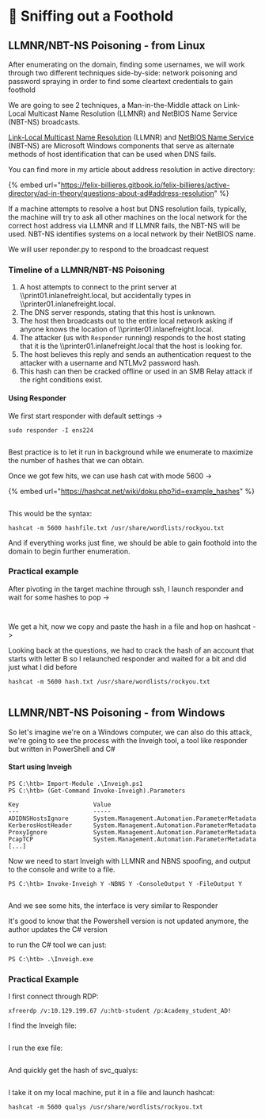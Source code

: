 # 👃 Sniffing out a Foothold

## LLMNR/NBT-NS Poisoning - from Linux

After enumerating on the domain, finding some usernames, we will work through two different techniques side-by-side: network poisoning and password spraying in order to find some cleartext credentials to gain foothold

We are going to see 2 techniques, a Man-in-the-Middle attack on Link-Local Multicast Name Resolution (LLMNR) and NetBIOS Name Service (NBT-NS) broadcasts.

[Link-Local Multicast Name Resolution](https://datatracker.ietf.org/doc/html/rfc4795) (LLMNR) and [NetBIOS Name Service](https://docs.microsoft.com/en-us/previous-versions/windows/it-pro/windows-2000-server/cc940063\(v=technet.10\)?redirectedfrom=MSDN) (NBT-NS) are Microsoft Windows components that serve as alternate methods of host identification that can be used when DNS fails.

You can find more in my article about address resolution in active directory:

{% embed url="https://felix-billieres.gitbook.io/felix-billieres/active-directory/ad-in-theory/questions-about-ad#address-resolution" %}

If a machine attempts to resolve a host but DNS resolution fails, typically, the machine will try to ask all other machines on the local network for the correct host address via LLMNR and If LLMNR fails, the NBT-NS will be used. NBT-NS identifies systems on a local network by their NetBIOS name.

We will user reponder.py to respond to the broadcast request&#x20;

### Timeline of a LLMNR/NBT-NS Poisoning

1. A host attempts to connect to the print server at \\\print01.inlanefreight.local, but accidentally types in \\\printer01.inlanefreight.local.
2. The DNS server responds, stating that this host is unknown.
3. The host then broadcasts out to the entire local network asking if anyone knows the location of \\\printer01.inlanefreight.local.
4. The attacker (us with `Responder` running) responds to the host stating that it is the \\\printer01.inlanefreight.local that the host is looking for.
5. The host believes this reply and sends an authentication request to the attacker with a username and NTLMv2 password hash.
6. This hash can then be cracked offline or used in an SMB Relay attack if the right conditions exist.

#### Using Responder

We first start responder with default settings ->

```
sudo responder -I ens224 
```

<figure><img src="../../../.gitbook/assets/image (7) (1) (1) (1) (1) (1) (1) (1) (1) (1) (1) (1) (1) (1) (1) (1) (1) (1) (1) (1).png" alt=""><figcaption></figcaption></figure>

Best practice is to let it run in background while we enumerate to maximize the number of hashes that we can obtain.

Once we got few hits, we can use hash cat with mode 5600 ->

{% embed url="https://hashcat.net/wiki/doku.php?id=example_hashes" %}

<figure><img src="../../../.gitbook/assets/image (8) (1) (1) (1) (1) (1) (1) (1) (1) (1) (1) (1) (1) (1) (1) (1) (1).png" alt=""><figcaption></figcaption></figure>

This would be the syntax:

```
hashcat -m 5600 hashfile.txt /usr/share/wordlists/rockyou.txt 
```

And if everything works just fine, we should be able to gain foothold into the domain to begin further enumeration.

### Practical example

After pivoting in the target machine through ssh, I launch responder and wait for some hashes to pop ->

<figure><img src="../../../.gitbook/assets/image (9) (1) (1) (1) (1) (1) (1) (1) (1) (1) (1) (1) (1) (1) (1).png" alt=""><figcaption></figcaption></figure>

<figure><img src="../../../.gitbook/assets/image (10) (1) (1) (1) (1) (1) (1) (1) (1) (1) (1) (1).png" alt=""><figcaption></figcaption></figure>

We get a hit, now we copy and paste the hash in a file and hop on hashcat ->

Looking back at the questions, we had to crack the hash of an account that starts with letter B so I relaunched responder and waited for a bit and did just what I did before

```
hashcat -m 5600 hash.txt /usr/share/wordlists/rockyou.txt
```

<figure><img src="../../../.gitbook/assets/image (1051).png" alt=""><figcaption></figcaption></figure>

## LLMNR/NBT-NS Poisoning - from Windows

So let's imagine we're on a Windows computer, we can also do this attack, we're going to see the process with the Inveigh tool, a tool like responder but written in PowerShell and C#

#### Start using Inveigh

```
PS C:\htb> Import-Module .\Inveigh.ps1
PS C:\htb> (Get-Command Invoke-Inveigh).Parameters

Key                     Value
---                     -----
ADIDNSHostsIgnore       System.Management.Automation.ParameterMetadata
KerberosHostHeader      System.Management.Automation.ParameterMetadata
ProxyIgnore             System.Management.Automation.ParameterMetadata
PcapTCP                 System.Management.Automation.ParameterMetadata
[...]
```

Now we need to start Inveigh with LLMNR and NBNS spoofing, and output to the console and write to a file.

```
PS C:\htb> Invoke-Inveigh Y -NBNS Y -ConsoleOutput Y -FileOutput Y
```

<figure><img src="../../../.gitbook/assets/image (13) (1) (1) (1).png" alt=""><figcaption></figcaption></figure>

And we see some hits, the interface is very similar to Responder&#x20;

It's good to know that the Powershell version is not updated anymore, the author updates the C# version

to run the C# tool we can just:

```
PS C:\htb> .\Inveigh.exe
```

### Practical Example

I first connect through RDP:

```
xfreerdp /v:10.129.199.67 /u:htb-student /p:Academy_student_AD!
```

I find the Inveigh file:

<figure><img src="../../../.gitbook/assets/image (1) (1) (1) (1) (1) (1) (1) (1) (1) (1) (1) (1) (1) (1) (1) (1) (1) (1) (1) (1) (1) (1) (1) (1) (1) (1) (1) (1) (1) (1) (1) (1) (1) (1) (1).png" alt=""><figcaption></figcaption></figure>

I run the exe file:

<figure><img src="../../../.gitbook/assets/image (2) (1) (1) (1) (1) (1) (1) (1) (1) (1) (1) (1) (1) (1) (1) (1) (1) (1) (1) (1) (1) (1) (1) (1) (1) (1) (1) (1) (1) (1) (1) (1).png" alt=""><figcaption></figcaption></figure>

And quickly get the hash of svc\_qualys:

<figure><img src="../../../.gitbook/assets/image (3) (1) (1) (1) (1) (1) (1) (1) (1) (1) (1) (1) (1) (1) (1) (1) (1) (1) (1) (1) (1) (1) (1) (1) (1) (1) (1).png" alt=""><figcaption></figcaption></figure>

I take it on my local machine, put it in a file and launch hashcat:

```
hashcat -m 5600 qualys /usr/share/wordlists/rockyou.txt
```

<figure><img src="../../../.gitbook/assets/image (4) (1) (1) (1) (1) (1) (1) (1) (1) (1) (1) (1) (1) (1) (1) (1) (1) (1) (1) (1) (1) (1) (1).png" alt=""><figcaption></figcaption></figure>
